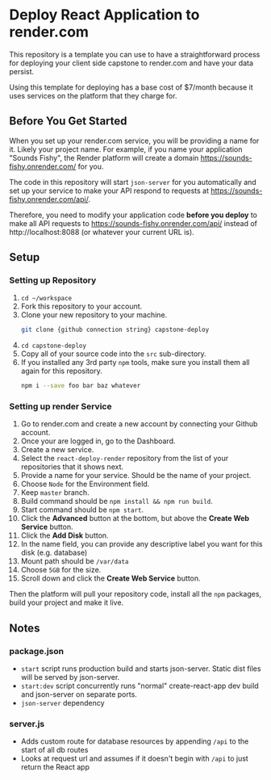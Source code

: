 # Deploy React Application to render.com

This repository is a template you can use to have a straightforward process for deploying your client side capstone to render.com and have your data persist.

Using this template for deploying has a base cost of $7/month because it uses services on the platform that they charge for.

## Before You Get Started

When you set up your render.com service, you will be providing a name for it. Likely your project name. For example, if you name your application "Sounds Fishy", the Render platform will create a domain https://sounds-fishy.onrender.com/ for you.

The code in this repository will start `json-server` for you automatically and set up your service to make your API respond to requests at https://sounds-fishy.onrender.com/api/.

Therefore, you need to modify your application code **before you deploy** to make all API requests to https://sounds-fishy.onrender.com/api/ instead of http://localhost:8088 (or whatever your current URL is).

## Setup

### Setting up Repository

1. `cd ~/workspace`
1. Fork this repository to your account.
1. Clone your new repository to your machine.
    ```sh
    git clone {github connection string} capstone-deploy
    ```
1. `cd capstone-deploy`
1. Copy all of your source code into the `src` sub-directory.
1. If you installed any 3rd party `npm` tools, make sure you install them all again for this repository.
    ```sh
    npm i --save foo bar baz whatever
    ```

### Setting up render Service

1. Go to render.com and create a new account by connecting your Github account.
1. Once your are logged in, go to the Dashboard.
1. Create a new service.
1. Select the `react-deploy-render` repository from the list of your repositories that it shows next.
1. Provide a name for your service. Should be the name of your project.
1. Choose `Node` for the Environment field.
1. Keep `master` branch.
1. Build command should be `npm install && npm run build`.
1. Start command should be `npm start`.
1. Click the **Advanced** button at the bottom, but above the **Create Web Service** button.
1. Click the **Add Disk** button.
1. In the name field, you can provide any descriptive label you want for this disk (e.g. database)
1. Mount path should be `/var/data`
1. Choose `5GB` for the size.
1. Scroll down and click the **Create Web Service** button.

Then the platform will pull your repository code, install all the `npm` packages, build your project and make it live.

## Notes

### **package.json**

* `start` script runs production build and starts json-server. Static dist files will be served by json-server.
* `start:dev` script concurrently runs "normal" create-react-app dev build and json-server on separate ports.
* `json-server` dependency

### **server.js**

* Adds custom route for database resources by appending `/api` to the start of all db routes
* Looks at request url and assumes if it doesn't begin with `/api` to just return the React app


